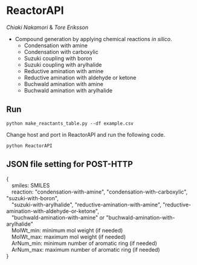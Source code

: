 # ReactorAPI

*Chiaki Nakamori* & *Tore Eriksson*

- Compound generation by applying chemical reactions *in silico*.
  + Condensation with amine
  + Condensation with carboxylic
  + Suzuki coupling with boron
  + Suzuki coupling with arylhalide
  + Reductive amination with amine
  + Reductive amination with aldehyde or ketone
  + Buchwald amination with amine
  + Buchwald amination with arylhalide

## Run
```
python make_reactants_table.py --df example.csv
```
Change host and port in ReactorAPI and run the following code.
```
python ReactorAPI
```

## JSON file setting for POST-HTTP
{  
&emsp;smiles: SMILES  
&emsp;reaction: "condensation-with-amine", "condensation-with-carboxylic", "suzuki-with-boron",  
&emsp;"suzuki-with-arylhalide", "reductive-amination-with-amine", "reductive-amination-with-aldehyde-or-ketone",  
&emsp;"buchwald-amination-with-amine" or "buchwald-amination-with-arylhalide"  
&emsp;MolWt_min: minimum mol weight (if needed)  
&emsp;MolWt_max: maximum mol weight (if needed)  
&emsp;ArNum_min: minimum number of aromatic ring (if needed)  
&emsp;ArNum_max: maximum number of aromatic ring (if needed)  
}
